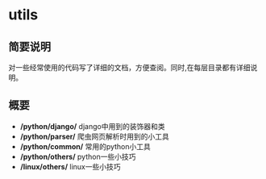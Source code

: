 # utils
## 简要说明
对一些经常使用的代码写了详细的文档，方便查阅。同时,在每层目录都有详细说明。


## 概要
* **/python/django/** django中用到的装饰器和类
* **/python/parser/** 爬虫网页解析时用到的小工具
* **/python/common/** 常用的python小工具
* **/python/others/** python一些小技巧
* **/linux/others/** linux一些小技巧


